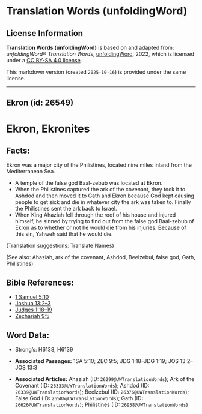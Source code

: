 # Translation Words (unfoldingWord)

## License Information

**Translation Words (unfoldingWord)** is based on and adapted from: _unfoldingWord® Translation Words_, [unfoldingWord](https://unfoldingword.org/utw), 2022, which is licensed under a [CC BY-SA 4.0 license](https://creativecommons.org/licenses/by-sa/4.0/legalcode.en).

This markdown version (created `2025-10-16`) is provided under the same license.



--------------------------------

## Ekron (id: 26549)

Ekron, Ekronites
================

Facts:
------

Ekron was a major city of the Philistines, located nine miles inland from the Mediterranean Sea.

* A temple of the false god Baal\-zebub was located at Ekron.
* When the Philistines captured the ark of the covenant, they took it to Ashdod and then moved it to Gath and Ekron because God kept causing people to get sick and die in whatever city the ark was taken to. Finally the Philistines sent the ark back to Israel.
* When King Ahaziah fell through the roof of his house and injured himself, he sinned by trying to find out from the false god Baal\-zebub of Ekron as to whether or not he would die from his injuries. Because of this sin, Yahweh said that he would die.

(Translation suggestions: Translate Names)

(See also: Ahaziah, ark of the covenant, Ashdod, Beelzebul, false god, Gath, Philistines)

Bible References:
-----------------

* [1 Samuel 5:10](https://ref.ly/1Sam5:10)
* [Joshua 13:2–3](https://ref.ly/Josh13:2-Josh13:3)
* [Judges 1:18–19](https://ref.ly/Judg1:18-Judg1:19)
* [Zechariah 9:5](https://ref.ly/Zech9:5)

Word Data:
----------

* Strong’s: H6138, H6139

* **Associated Passages:** 1SA 5:10; ZEC 9:5; JDG 1:18–JDG 1:19; JOS 13:2–JOS 13:3
* **Associated Articles:** Ahaziah (ID: `26299@UWTranslationWords`); Ark of the Covenant (ID: `26333@UWTranslationWords`); Ashdod (ID: `26339@UWTranslationWords`); Beelzebul (ID: `26376@UWTranslationWords`); False God (ID: `26586@UWTranslationWords`); Gath (ID: `26626@UWTranslationWords`); Philistines (ID: `26958@UWTranslationWords`)

